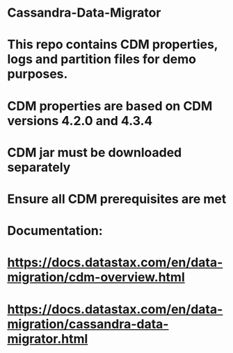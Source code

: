 # Cassandra-Data-Migrator
#
# This repo contains CDM properties, logs and partition files for demo purposes.
# CDM properties are based on CDM versions 4.2.0 and 4.3.4
# CDM jar must be downloaded separately
# Ensure all CDM prerequisites are met
# 
# Documentation:
# https://docs.datastax.com/en/data-migration/cdm-overview.html 
# https://docs.datastax.com/en/data-migration/cassandra-data-migrator.html 
